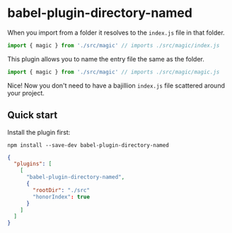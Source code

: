 # babel-plugin-directory-named

When you import from a folder it resolves to the `index.js` file
in that folder.

```js
import { magic } from './src/magic' // imports ./src/magic/index.js
```

This plugin allows you to name the entry file the same as the folder.

```js
import { magic } from './src/magic' // imports ./src/magic/magic.js
```

Nice! Now you don't need to have a bajillion `index.js` file scattered around
your project.

## Quick start

Install the plugin first:

```terminal
npm install --save-dev babel-plugin-directory-named
```

```json
{
  "plugins": [
    [
      "babel-plugin-directory-named",
      {
        "rootDir": "./src"
        "honorIndex": true
      }
    ]
  ]
}
```
